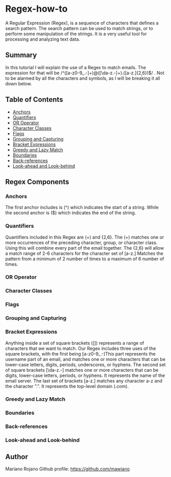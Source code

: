 # Regex-how-to

A Regular Expression (Regex), is a sequence of characters that defines a search pattern. The search pattern can be used to match strings, or to perform some manipulation of the strings. It is a very useful tool for processing and analyzing text data.

## Summary
In this tutorial I will explain the use of a Regex to match emails. The expression for that will be /^([a-z0-9_\.-]+)@([\da-z\.-]+)\.([a-z\.]{2,6})$/ . Not to be alarmed by all the characters and symbols, as I will be breaking it all down below. 


## Table of Contents

- [Anchors](#anchors)
- [Quantifiers](#quantifiers)
- [OR Operator](#or-operator)
- [Character Classes](#character-classes)
- [Flags](#flags)
- [Grouping and Capturing](#grouping-and-capturing)
- [Bracket Expressions](#bracket-expressions)
- [Greedy and Lazy Match](#greedy-and-lazy-match)
- [Boundaries](#boundaries)
- [Back-references](#back-references)
- [Look-ahead and Look-behind](#look-ahead-and-look-behind)

## Regex Components

### Anchors
The first anchor includes is (^) which indicates the start of a string. While the second anchor is ($) which indicates the end of the string.

### Quantifiers
Quantifiers included in this Regex are (+) and {2,6}. The (+) matches one or more occurrences of the preceding character, group, or character class. Using this will combine every part of the email together. The {2,6} will allow a match range of 2-6 characters for the character set of [a-z\.] Matches the pattern from a minimum of 2 number of times to a maximum of 6 number of times.

### OR Operator

### Character Classes

### Flags

### Grouping and Capturing

### Bracket Expressions
Anything inside a set of square brackets ([]) represents a range of characters that we want to match. Our Regex includes three uses of the square brackets, with the first being [a-z0-9_\.-]This part represents the username part of an email, and matches one or more characters that can be lower-case letters, digits, periods, underscores, or hyphens. The second set of square brackets [\da-z\.-] matches one or more characters that can be digits, lower-case letters, periods, or hyphens. It represents the name of the email server. The last set of brackets [a-z\.] matches any character a-z and the character ".". It represents the top-level domain (.com). 

### Greedy and Lazy Match

### Boundaries

### Back-references

### Look-ahead and Look-behind

## Author

Mariano Rojano 
Github profile: https://github.com/mawiano 
